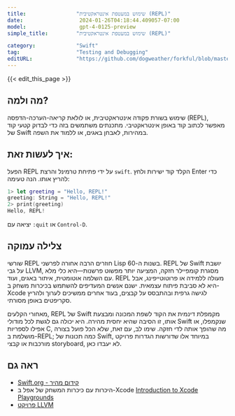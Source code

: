 ```yaml
---
title:                "שימוש במעטפת אינטראקטיבית (REPL)"
date:                  2024-01-26T04:18:44.409057-07:00
model:                 gpt-4-0125-preview
simple_title:         "שימוש במעטפת אינטראקטיבית (REPL)"

category:             "Swift"
tag:                  "Testing and Debugging"
editURL:              "https://github.com/dogweather/forkful/blob/master/content/he/swift/using-an-interactive-shell-repl.md"
---
```


{{< edit_this_page >}}

## מה ולמה?
שימוש בשורת פקודה אינטראקטיבית, או לולאת קריאה-הערכה-הדפסה (REPL), מאפשר לכתוב קוד באופן אינטראקטיבי. מתכנתים משתמשים בזה כדי לבדוק קטעי קוד של Swift במהירות, לאבחן באגים, או ללמוד את השפה.

## איך לעשות זאת:
הפעל REPL על ידי פתיחת טרמינל והרצת `swift`. הקלד קוד ישירות ולחץ Enter כדי להריץ אותו. הנה טעימה:

```Swift
1> let greeting = "Hello, REPL!"
greeting: String = "Hello, REPL!"
2> print(greeting)
Hello, REPL!
```

יציאה עם `:quit` או `Control-D`.

## צלילה עמוקה
שורשי REPL חוזרים הרבה אחורה לפרשני Lisp בשנות ה-60. REPL של Swift יושבת על גבי LLVM, מסגרת קומפיילר חזקה, המציעה יותר מפשוט פרשנות—היא כלי מלא עם השלמה אוטומטית, איתור באגים, ועוד. REPL מעולה ללמידה או פרוטוטייפינג, אבל היא לא סביבת פיתוח עצמאית. ישנם אנשים המעדיפים להשתמש בכיכרות משחק ב-Xcode לגישה גרפית ובהתבסס על קבצים, בעוד אחרים ממשיכים לערוך ולהריץ סקריפטים באופן מסורתי.

מאחורי הקלעים, REPL של Swift מקמפלת דינמית את הקוד לשפת המכונה ומבצעת אותו, זו הסיבה שהיא יחסית מהירה. היא יכולה גם לגשת לכל מודולי Swift שנקמפלו, או אפילו לספריות C, מה שהופך אותה לדי חזקה. שימו לב, עם זאת, שלא הכל פועל בצורה מושלמת ב-REPL; כמה תכונות של Swift, במיוחד אלו שדורשות הגדרות פרויקט מורכבות או קבצי storyboard, לא יעבדו כאן.

## ראה גם
- [Swift.org - קידום מהיר](https://www.swift.org/getting-started/#using-the-repl)
- היכרות עם כיכרות המשחק של אפל ב-Xcode  [Introduction to Xcode Playgrounds](https://developer.apple.com/videos/play/wwdc2014/408/)
- [פרויקט LLVM](https://llvm.org/)
